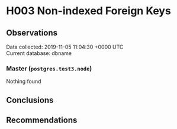 # H003 Non-indexed Foreign Keys #

## Observations ##
Data collected: 2019-11-05 11:04:30 +0000 UTC  
Current database: dbname  


### Master (`postgres.test3.node`) ###



Nothing found



## Conclusions ##


## Recommendations ##

